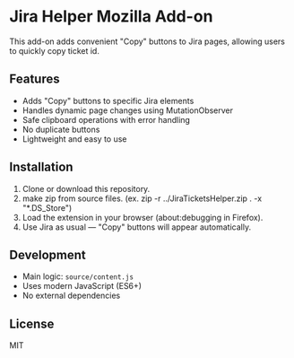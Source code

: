 # Jira Helper Mozilla Add-on

This add-on adds convenient "Copy" buttons to Jira pages, allowing users to quickly copy ticket id.

## Features

- Adds "Copy" buttons to specific Jira elements
- Handles dynamic page changes using MutationObserver
- Safe clipboard operations with error handling
- No duplicate buttons
- Lightweight and easy to use

## Installation

1. Clone or download this repository.
2. make zip from source files. (ex. zip -r ../JiraTicketsHelper.zip . -x "*.DS_Store")
3. Load the extension in your browser (about:debugging in Firefox).
4. Use Jira as usual — "Copy" buttons will appear automatically.

## Development

- Main logic: `source/content.js`
- Uses modern JavaScript (ES6+)
- No external dependencies

## License

MIT
